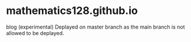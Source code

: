 # mathematics128.github.io
blog (experimental)
Deplayed on master branch as the main branch is not allowed to be deplayed.
